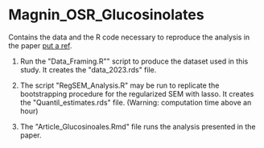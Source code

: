 # Magnin_OSR_Glucosinolates

Contains the data and the R code necessary to reproduce the analysis in the paper [put a ref]().

1.  Run the "Data_Framing.R"" script to produce the dataset used in this study. It creates the "data_2023.rds" file. 



2.  The script "RegSEM_Analysis.R" may be run to replicate the bootstrapping procedure for the regularized SEM with lasso. It creates the "Quantil_estimates.rds" file. 
(Warning: computation time above an hour)


3. The "Article_Glucosinoales.Rmd" file runs the analysis presented in the paper. 